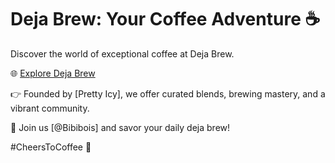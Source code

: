 # Deja Brew: Your Coffee Adventure ☕️

Discover the world of exceptional coffee at Deja Brew.

🌐 [Explore Deja Brew](http://deja-brew.free.nf)

👉 Founded by [Pretty Icy], we offer curated blends, brewing mastery, and a vibrant community.

🌈 Join us [@Bibibois] and savor your daily deja brew!

#CheersToCoffee 🚀
